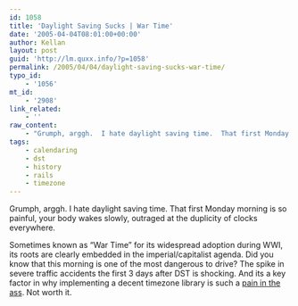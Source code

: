 ```yaml
---
id: 1058
title: 'Daylight Saving Sucks | War Time'
date: '2005-04-04T08:01:00+00:00'
author: Kellan
layout: post
guid: 'http://lm.quxx.info/?p=1058'
permalink: /2005/04/04/daylight-saving-sucks-war-time/
typo_id:
    - '1056'
mt_id:
    - '2908'
link_related:
    - ''
raw_content:
    - "Grumph, arggh.  I hate daylight saving time.  That first Monday morning is so painful, your body wakes slowly, outraged at the duplicity of clocks everywhere.  \r\n\r\nSometimes known as \\\"War Time\\\" for its widespread adoption during WWI, its roots are clearly embedded in the imperial/capitalist agenda.  Did you know that this morning is one of the most dangerous to drive?  The spike in severe traffic accidents the first 3 days after DST is shocking.  And its a key factor in why implementing a decent timezone library is such a [pain in the ass](http://thread.gmane.org/gmane.comp.lang.ruby.rails/6133).   Not worth it."
tags:
    - calendaring
    - dst
    - history
    - rails
    - timezone
---
```


Grumph, arggh. I hate daylight saving time. That first Monday morning is so painful, your body wakes slowly, outraged at the duplicity of clocks everywhere.

Sometimes known as “War Time” for its widespread adoption during WWI, its roots are clearly embedded in the imperial/capitalist agenda. Did you know that this morning is one of the most dangerous to drive? The spike in severe traffic accidents the first 3 days after DST is shocking. And its a key factor in why implementing a decent timezone library is such a [pain in the ass](http://thread.gmane.org/gmane.comp.lang.ruby.rails/6133). Not worth it.